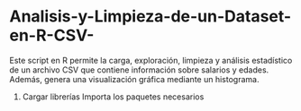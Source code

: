# Analisis-y-Limpieza-de-un-Dataset-en-R-CSV-
Este script en R permite la carga, exploración, limpieza y análisis estadístico de un archivo CSV que contiene información sobre salarios y edades. Además, genera una visualización gráfica mediante un histograma.
1. Cargar librerías	Importa los paquetes necesarios

